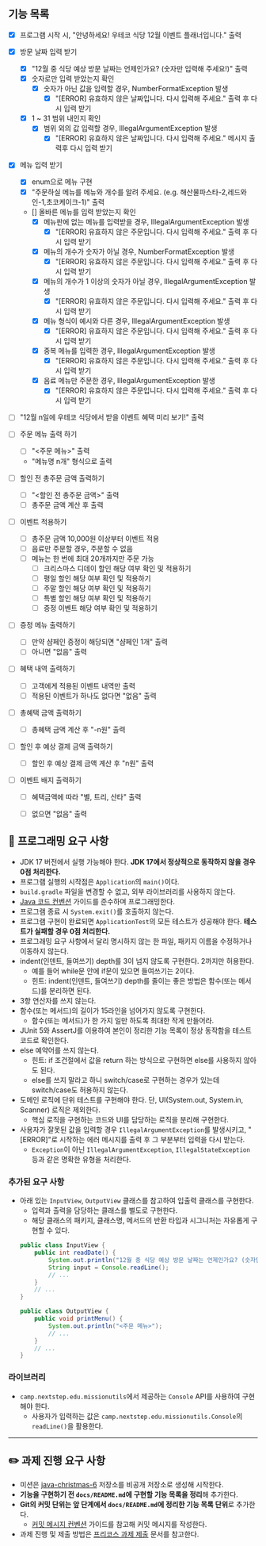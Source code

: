 ## 기능 목록

- [X] 프로그램 시작 시, "안녕하세요! 우테코 식당 12월 이벤트 플래너입니다." 출력

- [X] 방문 날짜 입력 받기
  - [X] "12월 중 식당 예상 방문 날짜는 언제인가요? (숫자만 입력해 주세요!)" 출력
  - [X] 숫자로만 입력 받았는지 확인
    - [X] 숫자가 아닌 값을 입력할 경우, NumberFormatException 발생
      - [X] "[ERROR] 유효하지 않은 날짜입니다. 다시 입력해 주세요." 출력 후 다시 입력 받기
  - [X] 1 ~ 31 범위 내인지 확인
    - [X] 범위 외의 값 입력할 경우, IllegalArgumentException 발생
      - [X] "[ERROR] 유효하지 않은 날짜입니다. 다시 입력해 주세요." 메시지 출력후 다시 입력 받기

- [X] 메뉴 입력 받기
  - [X] enum으로 메뉴 구현
  - [X] "주문하실 메뉴를 메뉴와 개수를 알려 주세요. (e.g. 해산물파스타-2,레드와인-1,초코케이크-1)" 출력
  - [] 올바른 메뉴를 입력 받았는지 확인
    - [X] 메뉴판에 없는 메뉴를 입력받을 경우, IllegalArgumentException 발생
      - [X] "[ERROR] 유효하지 않은 주문입니다. 다시 입력해 주세요." 출력 후 다시 입력 받기
    - [X] 메뉴의 개수가 숫자가 아닐 경우, NumberFormatException 발생
      - [X] "[ERROR] 유효하지 않은 주문입니다. 다시 입력해 주세요." 출력 후 다시 입력 받기
    - [X] 메뉴의 개수가 1 이상의 숫자가 아닐 경우, IllegalArgumentException 발생
      - [X] "[ERROR] 유효하지 않은 주문입니다. 다시 입력해 주세요." 출력 후 다시 입력 받기
    - [X] 메뉴 형식이 예시와 다른 경우, IllegalArgumentException 발생
      - [X] "[ERROR] 유효하지 않은 주문입니다. 다시 입력해 주세요." 출력 후 다시 입력 받기
    - [X] 중복 메뉴를 입력한 경우, IllegalArgumentException 발생
      - [X] "[ERROR] 유효하지 않은 주문입니다. 다시 입력해 주세요." 출력 후 다시 입력 받기
    - [X] 음료 메뉴만 주문한 경우, IllegalArgumentException 발생
      - [X] "[ERROR] 유효하지 않은 주문입니다. 다시 입력해 주세요." 출력 후 다시 입력 받기

- [ ] "12월 n일에 우테코 식당에서 받을 이벤트 혜택 미리 보기!" 출력

- [ ] 주문 메뉴 출력 하기
  - [ ] "<주문 메뉴>" 출력
  - "메뉴명 n개" 형식으로 출력

- [ ] 할인 전 총주문 금액 출력하기
  - [ ] "<할인 전 총주문 금액>" 출력
  - [ ] 총주문 금액 계산 후 출력

- [ ] 이벤트 적용하기
  - [ ] 총주문 금액 10,000원 이상부터 이벤트 적용
  - [ ] 음료만 주문할 경우, 주문할 수 없음
  - [ ] 메뉴는 한 번에 최대 20개까지만 주문 가능
      - [ ] 크리스마스 디데이 할인 해당 여부 확인 및 적용하기
      - [ ] 평일 할인 해당 여부 확인 및 적용하기
      - [ ] 주말 할인 해당 여부 확인 및 적용하기
      - [ ] 특별 할인 해당 여부 확인 및 적용하기
      - [ ] 증정 이벤트 해당 여부 확인 및 적용하기

- [ ] 증정 메뉴 출력하기
  - [ ] 만약 샴페인 증정이 해당되면 "샴페인 1개" 출력
  - [ ] 아니면 "없음" 출력

- [ ] 혜택 내역 출력하기
  - [ ] 고객에게 적용된 이벤트 내역만 출력
  - [ ] 적용된 이벤트가 하나도 없다면 "없음" 출력

- [ ] 총혜택 금액 출력하기
  - [ ] 총혜택 금액 계산 후 "-n원" 출력

- [ ] 할인 후 예상 결제 금액 출력하기
  - [ ] 할인 후 예상 결제 금액 계산 후 "n원" 출력

- [ ] 이벤트 배지 출력하기
  - [ ] 혜택금액에 따라 "별, 트리, 산타" 출력
  - [ ] 없으면 "없음" 출력


## 🎯 프로그래밍 요구 사항

- JDK 17 버전에서 실행 가능해야 한다. **JDK 17에서 정상적으로 동작하지 않을 경우 0점 처리한다.**
- 프로그램 실행의 시작점은 `Application`의 `main()`이다.
- `build.gradle` 파일을 변경할 수 없고, 외부 라이브러리를 사용하지 않는다.
- [Java 코드 컨벤션](https://github.com/woowacourse/woowacourse-docs/tree/master/styleguide/java) 가이드를 준수하며 프로그래밍한다.
- 프로그램 종료 시 `System.exit()`를 호출하지 않는다.
- 프로그램 구현이 완료되면 `ApplicationTest`의 모든 테스트가 성공해야 한다. **테스트가 실패할 경우 0점 처리한다.**
- 프로그래밍 요구 사항에서 달리 명시하지 않는 한 파일, 패키지 이름을 수정하거나 이동하지 않는다.
- indent(인덴트, 들여쓰기) depth를 3이 넘지 않도록 구현한다. 2까지만 허용한다.
    - 예를 들어 while문 안에 if문이 있으면 들여쓰기는 2이다.
    - 힌트: indent(인덴트, 들여쓰기) depth를 줄이는 좋은 방법은 함수(또는 메서드)를 분리하면 된다.
- 3항 연산자를 쓰지 않는다.
- 함수(또는 메서드)의 길이가 15라인을 넘어가지 않도록 구현한다.
    - 함수(또는 메서드)가 한 가지 일만 하도록 최대한 작게 만들어라.
- JUnit 5와 AssertJ를 이용하여 본인이 정리한 기능 목록이 정상 동작함을 테스트 코드로 확인한다.
- else 예약어를 쓰지 않는다.
    - 힌트: if 조건절에서 값을 return 하는 방식으로 구현하면 else를 사용하지 않아도 된다.
    - else를 쓰지 말라고 하니 switch/case로 구현하는 경우가 있는데 switch/case도 허용하지 않는다.
- 도메인 로직에 단위 테스트를 구현해야 한다. 단, UI(System.out, System.in, Scanner) 로직은 제외한다.
    - 핵심 로직을 구현하는 코드와 UI를 담당하는 로직을 분리해 구현한다.
- 사용자가 잘못된 값을 입력할 경우 `IllegalArgumentException`를 발생시키고, "[ERROR]"로 시작하는 에러 메시지를 출력 후 그 부분부터 입력을 다시 받는다.
    - `Exception`이 아닌 `IllegalArgumentException`, `IllegalStateException` 등과 같은 명확한 유형을 처리한다.

### 추가된 요구 사항

- 아래 있는 `InputView`, `OutputView` 클래스를 참고하여 입출력 클래스를 구현한다.
    - 입력과 출력을 담당하는 클래스를 별도로 구현한다.
    - 해당 클래스의 패키지, 클래스명, 메서드의 반환 타입과 시그니처는 자유롭게 구현할 수 있다.
  ```java
  public class InputView {
      public int readDate() {
          System.out.println("12월 중 식당 예상 방문 날짜는 언제인가요? (숫자만 입력해 주세요!)");
          String input = Console.readLine();    
          // ...
      }
      // ...
  }
  ```
  ```java
  public class OutputView {
      public void printMenu() {
          System.out.println("<주문 메뉴>");
          // ...
      }
      // ...
  }
  ```

### 라이브러리

- `camp.nextstep.edu.missionutils`에서 제공하는 `Console` API를 사용하여 구현해야 한다.
    - 사용자가 입력하는 값은 `camp.nextstep.edu.missionutils.Console`의 `readLine()`을 활용한다.

---

## ✏️ 과제 진행 요구 사항

- 미션은 [java-christmas-6](https://github.com/woowacourse-precourse/java-christmas-6) 저장소를 비공개 저장소로 생성해 시작한다.
- **기능을 구현하기 전 `docs/README.md`에 구현할 기능 목록을 정리**해 추가한다.
- **Git의 커밋 단위는 앞 단계에서 `docs/README.md`에 정리한 기능 목록 단위**로 추가한다.
    - [커밋 메시지 컨벤션](https://gist.github.com/stephenparish/9941e89d80e2bc58a153) 가이드를 참고해 커밋 메시지를 작성한다.
- 과제 진행 및 제출 방법은 [프리코스 과제 제출](https://docs.google.com/document/d/1cmg0VpPkuvdaetxwp4hnyyFC_G-1f2Gr8nIDYIWcKC8/edit?usp=sharing) 문서를 참고한다.
